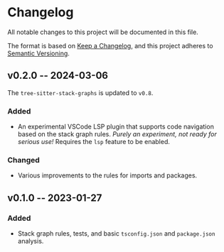 # Changelog

All notable changes to this project will be documented in this file.

The format is based on [Keep a Changelog](https://keepachangelog.com/en/1.0.0/),
and this project adheres to [Semantic Versioning](https://semver.org/spec/v2.0.0.html).

## v0.2.0 -- 2024-03-06

The `tree-sitter-stack-graphs` is updated to `v0.8`.

### Added

- An experimental VSCode LSP plugin that supports code navigation based on the stack graph rules. _Purely an experiment, not ready for serious use!_ Requires the `lsp` feature to be enabled.

### Changed

- Various improvements to the rules for imports and packages.

## v0.1.0 -- 2023-01-27

### Added

- Stack graph rules, tests, and basic `tsconfig.json` and `package.json` analysis.
